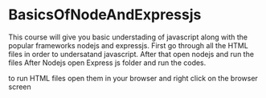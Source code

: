 # BasicsOfNodeAndExpressjs
This course will give you basic understading of javascript along with the popular frameworks nodejs and expressjs.
First go through all the HTML files in order to undersatand javascript.
After that open nodejs and run the files
After Nodejs open Express js folder and run the codes.

to run HTML files open them in your browser and right click on the browser screen
